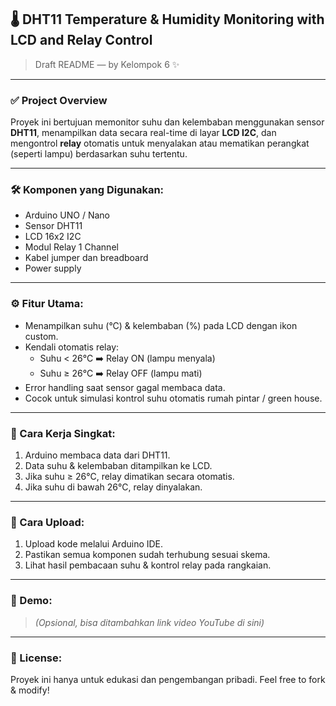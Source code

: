## 🌡️ DHT11 Temperature & Humidity Monitoring with LCD and Relay Control  
> Draft README — by Kelompok 6 ✨   

---

### ✅ Project Overview
Proyek ini bertujuan memonitor suhu dan kelembaban menggunakan sensor **DHT11**, menampilkan data secara real-time di layar **LCD I2C**, dan mengontrol **relay** otomatis untuk menyalakan atau mematikan perangkat (seperti lampu) berdasarkan suhu tertentu.

---

### 🛠️ Komponen yang Digunakan:
- Arduino UNO / Nano
- Sensor DHT11
- LCD 16x2 I2C
- Modul Relay 1 Channel
- Kabel jumper dan breadboard
- Power supply

---

### ⚙️ Fitur Utama:
- Menampilkan suhu (°C) & kelembaban (%) pada LCD dengan ikon custom.
- Kendali otomatis relay:
  - Suhu < 26°C ➡️ Relay ON (lampu menyala)
  - Suhu ≥ 26°C ➡️ Relay OFF (lampu mati)
- Error handling saat sensor gagal membaca data.
- Cocok untuk simulasi kontrol suhu otomatis rumah pintar / green house.

---

### 📜 Cara Kerja Singkat:
1. Arduino membaca data dari DHT11.
2. Data suhu & kelembaban ditampilkan ke LCD.
3. Jika suhu ≥ 26°C, relay dimatikan secara otomatis.
4. Jika suhu di bawah 26°C, relay dinyalakan.

---

### 🚀 Cara Upload:
1. Upload kode melalui Arduino IDE.
2. Pastikan semua komponen sudah terhubung sesuai skema.
3. Lihat hasil pembacaan suhu & kontrol relay pada rangkaian.

---

### 🎥 Demo:
> *(Opsional, bisa ditambahkan link video YouTube di sini)*

---

### 📝 License:
Proyek ini hanya untuk edukasi dan pengembangan pribadi. Feel free to fork & modify!
